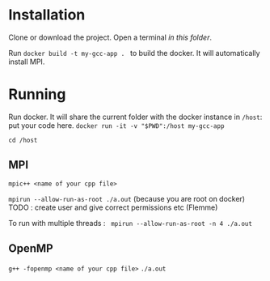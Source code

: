 # Installation

Clone or download the project.
Open a terminal _in this folder_.

Run
```docker build -t my-gcc-app . ``` to build the docker. It will automatically install MPI.

# Running

Run docker. It will share the current folder with the docker instance in `/host`: put your code here. 
```docker run -it -v "$PWD":/host my-gcc-app```

```cd /host```

## MPI 

```mpic++ <name of your cpp file>```

```mpirun --allow-run-as-root ./a.out``` (because you are root on docker) TODO : create user and give correct permissions etc (Flemme)

To run with multiple threads :
``` mpirun --allow-run-as-root -n 4 ./a.out```

## OpenMP

```g++ -fopenmp <name of your cpp file>```
```./a.out```
